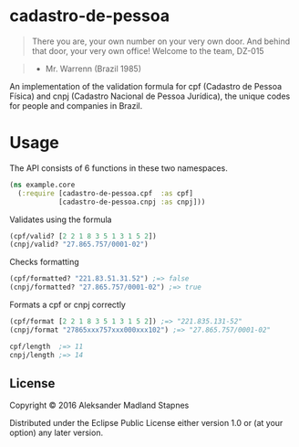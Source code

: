 # cadastro-de-pessoa

> There you are, your own number on your very own door. And behind that door,
> your very own office! Welcome to the team, DZ-015

> - Mr. Warrenn (Brazil 1985)

An implementation of the validation formula for
cpf (Cadastro de Pessoa Física) and cnpj (Cadastro Nacional de Pessoa Jurídica),
the unique codes for people and companies in Brazil.

# Usage

The API consists of 6 functions in these two namespaces.

```clojure
(ns example.core
  (:require [cadastro-de-pessoa.cpf  :as cpf]
            [cadastro-de-pessoa.cnpj :as cnpj]))
```

Validates using the formula

```clojure
(cpf/valid? [2 2 1 8 3 5 1 3 1 5 2])
(cnpj/valid? "27.865.757/0001-02")
```

Checks formatting

```clojure
(cpf/formatted? "221.83.51.31.52") ;=> false
(cnpj/formatted? "27.865.757/0001-02") ;=> true
```

Formats a cpf or cnpj correctly

```clojure
(cpf/format [2 2 1 8 3 5 1 3 1 5 2]) ;=> "221.835.131-52"
(cnpj/format "27865xxx757xxx000xxx102") ;=> "27.865.757/0001-02"
```

```clojure
cpf/length  ;=> 11
cnpj/length ;=> 14

```

## License

Copyright © 2016 Aleksander Madland Stapnes

Distributed under the Eclipse Public License either version 1.0 or (at
your option) any later version.
